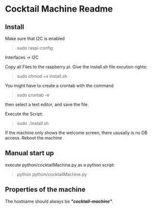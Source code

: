 # Cocktail Machine Readme
## Install
Make sure that I2C is enabled
>sudo raspi-config

Interfaces -> I2C

Copy all Files to the raspberry pi.
Give the install.sh file excution rights: 
> sudo chmod +x install.sh

You might have to create a crontab with the command
> sudo crontab -e

then select a text editor, and save the file.
 
Execute the Script: 
> sudo ./install.sh

If the machine only shows the welcome screen, there ususally is no DB access.
Reboot the machine
## Manual start up
execute python/cocktailMachine.py as a python script:
> python python/cocktailMachine.py
## Properties of the machine
The hostname should always be ***"cocktail-machine"***.

